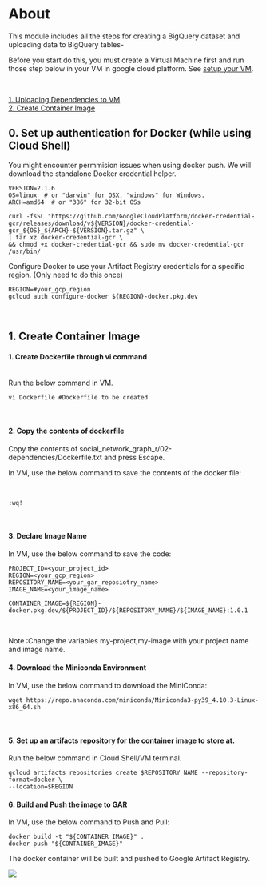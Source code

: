 # About

This module includes all the steps for creating a BigQuery dataset and uploading data to BigQuery tables-
<br>


Before you start do this, you must create a Virtual Machine first and run those step below in your VM in google cloud platform. See [setup your VM](../instructions/create_vm.md).

<br>


[1. Uploading Dependencies to VM](04-create-docker-image.md#1-uploading-dependencies-to-cloud-shell)<br>
[2. Create Container Image](04-create-docker-image.md#2-create-container-image)<br>

## 0. Set up authentication for Docker (while using Cloud Shell)
You might encounter permmision issues when using docker push. We will download the standalone Docker credential helper.
```
VERSION=2.1.6
OS=linux  # or "darwin" for OSX, "windows" for Windows.
ARCH=amd64  # or "386" for 32-bit OSs

curl -fsSL "https://github.com/GoogleCloudPlatform/docker-credential-gcr/releases/download/v${VERSION}/docker-credential-gcr_${OS}_${ARCH}-${VERSION}.tar.gz" \
| tar xz docker-credential-gcr \
&& chmod +x docker-credential-gcr && sudo mv docker-credential-gcr /usr/bin/
```
Configure Docker to use your Artifact Registry credentials for a specific region. (Only need to do this once)
```
REGION=#your_gcp_region
gcloud auth configure-docker ${REGION}-docker.pkg.dev
```

<br>

## 1. Create Container Image 

#### 1. Create Dockerfile through vi command

<br>
Run the below command in VM.

```
vi Dockerfile #Dockerfile to be created

```

<br>


#### 2. Copy the contents of dockerfile

Copy the contents of  social_network_graph_r/02-dependencies/Dockerfile.txt and press Escape.


In VM, use the below command to save the contents of the docker file:

<br>

```
:wq!
```
<br>

#### 3. Declare Image Name


In VM, use the below command to save the code:
<br>

```
PROJECT_ID=<your_project_id>
REGION=<your_gcp_region>
REPOSITORY_NAME=<your_gar_reposiotry_name>
IMAGE_NAME=<your_image_name>

CONTAINER_IMAGE=${REGION}-docker.pkg.dev/${PROJECT_ID}/${REPOSITORY_NAME}/${IMAGE_NAME}:1.0.1
```
<br>

Note :Change the variables my-project,my-image with your project name and image name.

#### 4. Download the Miniconda Environment


In VM, use the below command to download the MiniConda:
<br>
```
wget https://repo.anaconda.com/miniconda/Miniconda3-py39_4.10.3-Linux-x86_64.sh
```
<br>

#### 5. Set up an artifacts repository for the container image to store at.

Run the below command in Cloud Shell/VM terminal.

```
gcloud artifacts repositories create $REPOSITORY_NAME --repository-format=docker \
--location=$REGION
```

#### 6. Build and Push the image to GAR


In VM, use the below command to Push and Pull:
<br>
```
docker build -t "${CONTAINER_IMAGE}" .
docker push "${CONTAINER_IMAGE}"

```

The docker container will be built and pushed to Google Artifact Registry.

<kbd>
<img src=/images/di_2.png />
</kbd>

<br>
